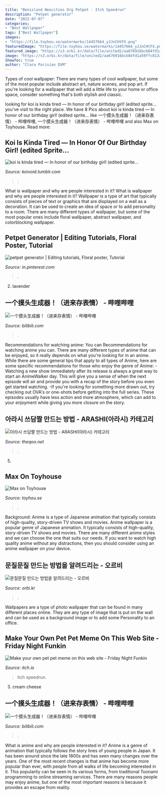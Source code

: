 ```yaml
---
title: "Benisland Neocities Org Petpet - Itch Speedrun"
description: "Petpet generator"
date: "2022-07-07"
categories:
- "Best Wallpaper"
tags: ["Best Wallpaper"]
images:
- "https://file.toyhou.se/watermarks/14457664_yJJnCHtFX.png"
featuredImage: "https://file.toyhou.se/watermarks/14457664_yJJnCHtFX.png"
featured_image: "https://s3.orbi.kr/data/file/united2/aa676916bcb84fd1a59ffc813a548ab8.png"
image: "https://s3.orbi.kr/data/file/united2/aa676916bcb84fd1a59ffc813a548ab8.png"
ShowToc: true
author: "Clara Parisian DVM"
---
```



Types of cool wallpaper:
There are many types of cool wallpaper, but some of the most popular include abstract art, nature scenes, and pop art. If you're looking for a wallpaper that will add a little life to your home or office space, consider something that's both stylish and classic.

	

		
looking for koi is kinda tired — In honor of our birthday girl! (edited sprite... you've visit to the right place. We have 8 Pics about koi is kinda tired — In honor of our birthday girl! (edited sprite... like 一个摸头生成器！（进来存表情） - 哔哩哔哩, 一个摸头生成器！（进来存表情） - 哔哩哔哩 and also Max on Toyhouse. Read more:
		
    
## Koi Is Kinda Tired — In Honor Of Our Birthday Girl! (edited Sprite...

<img loading=lazy src="https://64.media.tumblr.com/7a0c72d3a37e76f7ed9b913361c6fe40/58c1855e971facf1-aa/s250x400/a0b9ba50b84576348e29ff71c2c6d287f5c5b0c3.gifv" onerror="this.onerror=null;this.src='https://tse4.mm.bing.net/th?id=OIP.ttChsMNLy8XDDD-E_gYQigAAAA&amp;pid=15.1';" alt="koi is kinda tired — In honor of our birthday girl! (edited sprite...">

_Source: koivoid.tumblr.com_

>. 

	

What is wallpaper and why are people interested in it?
What is wallpaper and why are people interested in it?
Wallpaper is a type of art that typically consists of pieces of text or graphics that are displayed on a wall as a decoration. It can be used to create an idea of space or to add personality to a room. There are many different types of wallpaper, but some of the most popular ones include floral wallpaper, abstract wallpaper, and colorblocking wallpaper.

    
## Petpet Generator | Editing Tutorials, Floral Poster, Tutorial

<img loading=lazy src="https://i.pinimg.com/736x/ec/be/dd/ecbedd4113bb694bdec5fcfdd358f096.jpg" onerror="this.onerror=null;this.src='https://tse1.mm.bing.net/th?id=OIP.qizksLrcBLhVIPbaZ4QCjQHaHa&amp;pid=15.1';" alt="petpet generator | Editing tutorials, Floral poster, Tutorial">

_Source: in.pinterest.com_

>. 

	

2. lavender 

    
## 一个摸头生成器！（进来存表情） - 哔哩哔哩

<img loading=lazy src="https://i0.hdslb.com/bfs/article/5be67633de362ecb4748885017b2129319ade79c.gif" onerror="this.onerror=null;this.src='https://tse2.mm.bing.net/th?id=OIP.km0_wXVhOp9tts_BBvdquQAAAA&amp;pid=15.1';" alt="一个摸头生成器！（进来存表情） - 哔哩哔哩">

_Source: bilibili.com_

>. 

	

Recommendations for watching anime: You can
Recommendations for watching anime you can. There are many different types of anime that can be enjoyed, so it really depends on what you're looking for in an anime. While there are some general tips that apply to all types of Anime, here are some specific recommendations for those who enjoy the genre of Anime: 
-Watching a new show immediately after its release is always a great way to start an AnimeWalker day. This will give you a sense of when the next episode will air and provide you with a recap of the story before you even get started watching. 
-If you're looking for something more drawn out, try checking out OVA's or one-shots before getting into the full series. These episodes usually have less action and more atmosphere, which can add to your enjoyment while giving you more closure on the story.

    
## 아라시 쓰담짤 만드는 방법 - ARASHI(아라시) 카테고리

<img loading=lazy src="https://img.theqoo.net/img/WZyBm.jpg" onerror="this.onerror=null;this.src='https://tse4.mm.bing.net/th?id=OIP.x3OdFzSFnHB1Ks4eaHcawQHaE7&amp;pid=15.1';" alt="아라시 쓰담짤 만드는 방법 - ARASHI(아라시) 카테고리">

_Source: theqoo.net_

>. 

	

5.

    
## Max On Toyhouse

<img loading=lazy src="https://file.toyhou.se/watermarks/14457664_yJJnCHtFX.png" onerror="this.onerror=null;this.src='https://tse1.mm.bing.net/th?id=OIP.-uRkG79Sgy-ywM8bh2qGtgAAAA&amp;pid=15.1';" alt="Max on Toyhouse">

_Source: toyhou.se_

>. 

	

Background: Anime is a type of Japanese animation that typically consists of high-quality, story-driven TV shows and movies.
Anime wallpaper is a popular genre of Japanese animation. It typically consists of high-quality, story-driven TV shows and movies. There are many different anime styles and we can choose the one that suits our needs. If you want to watch high quality anime without any distractions, then you should consider using an anime wallpaper on your device.

    
## 문질문질 만드는 방법을 알려드리는 - 오르비

<img loading=lazy src="https://s3.orbi.kr/data/file/united2/aa676916bcb84fd1a59ffc813a548ab8.png" onerror="this.onerror=null;this.src='https://tse2.mm.bing.net/th?id=OIP.eVItl4QYI27bWc_VLIht4QHaNL&amp;pid=15.1';" alt="문질문질 만드는 방법을 알려드리는 - 오르비">

_Source: orbi.kr_

>. 

	



Wallpapers are a type of photo wallpaper that can be found in many different places online. They are any type of image that is put on the wall and can be used as a background image or to add some Personality to an office.

    
## Make Your Own Pet Pet Meme On This Web Site - Friday Night Funkin

<img loading=lazy src="https://img.itch.zone/aW1nLzYxMzM4MjQucG5n/original/kJd0Md.png" onerror="this.onerror=null;this.src='https://tse4.mm.bing.net/th?id=OIP.6fwyTRmvf03eqiEoGgnbYAAAAA&amp;pid=15.1';" alt="Make your own pet pet meme on this web site - Friday Night Funkin">

_Source: itch.io_

>itch speedrun. 

	

3. cream cheese 

    
## 一个摸头生成器！（进来存表情） - 哔哩哔哩

<img loading=lazy src="https://i0.hdslb.com/bfs/article/c09f967711615eaedbd577fd815de8cf18e27efb.gif" onerror="this.onerror=null;this.src='https://tse2.mm.bing.net/th?id=OIP.7F5naZ--nsSQDz6PmF_dswAAAA&amp;pid=15.1';" alt="一个摸头生成器！（进来存表情） - 哔哩哔哩">

_Source: bilibili.com_

>. 

	

What is anime and why are people interested in it?
Anime is a genre of animation that typically follows the story lines of young people in Japan. It has been around since the late 1800s and has seen many changes over the years. One of the most recent changes is that anime has become more popular than ever, with people from all walks of life becoming interested in it. This popularity can be seen in its various forms, from traditional Toonami programming to online streaming services. There are many reasons people may enjoy anime, but one of the most important reasons is because it provides an escape from reality.

